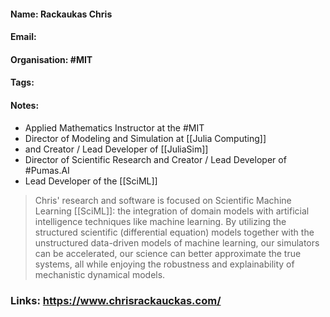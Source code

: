 #### Name: Rackaukas Chris
#### Email:
#### Organisation: #MIT
#### Tags: 
#### Notes:
- Applied Mathematics Instructor at the #MIT 
- Director of Modeling and Simulation at [[Julia Computing]]
- and Creator / Lead Developer of [[JuliaSim]]
- Director of Scientific Research and Creator / Lead Developer of #Pumas.AI
- Lead Developer of the [[SciML]]
>Chris' research and software is focused on Scientific Machine Learning [[SciML]]: the integration of domain models with artificial intelligence techniques like machine learning. By utilizing the structured scientific (differential equation) models together with the unstructured data-driven models of machine learning, our simulators can be accelerated, our science can better approximate the true systems, all while enjoying the robustness and explainability of mechanistic dynamical models.

### Links: https://www.chrisrackauckas.com/